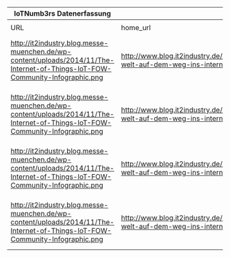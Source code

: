 |IoTNumb3rs Datenerfassung|||||||||||
| ---- | ---- | ---- | ---- | ---- | ---- | ---- | ---- | ---- | ---- | ---- |
||||||||||||
|URL|home_url|filename|device_class|device_count|market_class|market_volume|prognosis_year|publication_year|authorship_class|Dropbox folder|
|http://it2industry.blog.messe-muenchen.de/wp-content/uploads/2014/11/The-Internet-of-Things-IoT-FOW-Community-Infographic.png|http://www.blog.it2industry.de/2014/11/10/vernetzte-welt-auf-dem-weg-ins-internet-of-things/|file3_The-Internet-of-Things-IoT-FOW-Community-Infographic.png|Generic IoT(from Gartner)|26000000000|||2020|2014|blogger|JinlinHolic/20181123-0000|
|http://it2industry.blog.messe-muenchen.de/wp-content/uploads/2014/11/The-Internet-of-Things-IoT-FOW-Community-Infographic.png|http://www.blog.it2industry.de/2014/11/10/vernetzte-welt-auf-dem-weg-ins-internet-of-things/|file3_The-Internet-of-Things-IoT-FOW-Community-Infographic.png|Generic IoT(from Cisco)|50000000000|size|1.44E+13|2020|2014|blogger|JinlinHolic/20181123-0000|
|http://it2industry.blog.messe-muenchen.de/wp-content/uploads/2014/11/The-Internet-of-Things-IoT-FOW-Community-Infographic.png|http://www.blog.it2industry.de/2014/11/10/vernetzte-welt-auf-dem-weg-ins-internet-of-things/|file3_The-Internet-of-Things-IoT-FOW-Community-Infographic.png|Generic IoT(from Intel)|2E+11|||2020|2014|blogger|JinlinHolic/20181123-0000|
|http://it2industry.blog.messe-muenchen.de/wp-content/uploads/2014/11/The-Internet-of-Things-IoT-FOW-Community-Infographic.png|http://www.blog.it2industry.de/2014/11/10/vernetzte-welt-auf-dem-weg-ins-internet-of-things/|file3_The-Internet-of-Things-IoT-FOW-Community-Infographic.png|Generic IoT(from IDC)|2.12E+11|size|8.9E+12|2020|2014|blogger|JinlinHolic/20181123-0000|
